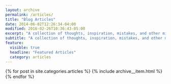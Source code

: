 ```yaml
---
layout: archive
permalink: /articles/
title: "Blog Articles"
date: 2014-06-02T12:26:34-04:00
modified: 2016-02-26T10:36:43-05:00
excerpt: "A collection of thoughts, inspiration, mistakes, and other minutia I've written."
subtitle: "A collection of thoughts, inspiration, mistakes, and other minutia I've written."
feature:
  visible: true
  headline: "Featured Articles"
  category: articles
---
```


{% for post in site.categories.articles %}
  {% include archive__item.html %}
{% endfor %}
